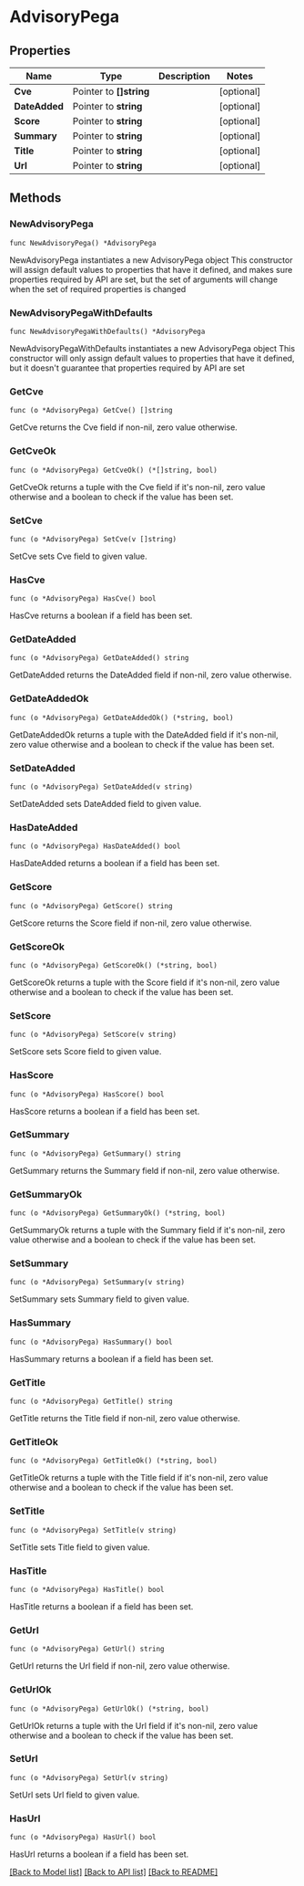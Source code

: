 # AdvisoryPega

## Properties

Name | Type | Description | Notes
------------ | ------------- | ------------- | -------------
**Cve** | Pointer to **[]string** |  | [optional] 
**DateAdded** | Pointer to **string** |  | [optional] 
**Score** | Pointer to **string** |  | [optional] 
**Summary** | Pointer to **string** |  | [optional] 
**Title** | Pointer to **string** |  | [optional] 
**Url** | Pointer to **string** |  | [optional] 

## Methods

### NewAdvisoryPega

`func NewAdvisoryPega() *AdvisoryPega`

NewAdvisoryPega instantiates a new AdvisoryPega object
This constructor will assign default values to properties that have it defined,
and makes sure properties required by API are set, but the set of arguments
will change when the set of required properties is changed

### NewAdvisoryPegaWithDefaults

`func NewAdvisoryPegaWithDefaults() *AdvisoryPega`

NewAdvisoryPegaWithDefaults instantiates a new AdvisoryPega object
This constructor will only assign default values to properties that have it defined,
but it doesn't guarantee that properties required by API are set

### GetCve

`func (o *AdvisoryPega) GetCve() []string`

GetCve returns the Cve field if non-nil, zero value otherwise.

### GetCveOk

`func (o *AdvisoryPega) GetCveOk() (*[]string, bool)`

GetCveOk returns a tuple with the Cve field if it's non-nil, zero value otherwise
and a boolean to check if the value has been set.

### SetCve

`func (o *AdvisoryPega) SetCve(v []string)`

SetCve sets Cve field to given value.

### HasCve

`func (o *AdvisoryPega) HasCve() bool`

HasCve returns a boolean if a field has been set.

### GetDateAdded

`func (o *AdvisoryPega) GetDateAdded() string`

GetDateAdded returns the DateAdded field if non-nil, zero value otherwise.

### GetDateAddedOk

`func (o *AdvisoryPega) GetDateAddedOk() (*string, bool)`

GetDateAddedOk returns a tuple with the DateAdded field if it's non-nil, zero value otherwise
and a boolean to check if the value has been set.

### SetDateAdded

`func (o *AdvisoryPega) SetDateAdded(v string)`

SetDateAdded sets DateAdded field to given value.

### HasDateAdded

`func (o *AdvisoryPega) HasDateAdded() bool`

HasDateAdded returns a boolean if a field has been set.

### GetScore

`func (o *AdvisoryPega) GetScore() string`

GetScore returns the Score field if non-nil, zero value otherwise.

### GetScoreOk

`func (o *AdvisoryPega) GetScoreOk() (*string, bool)`

GetScoreOk returns a tuple with the Score field if it's non-nil, zero value otherwise
and a boolean to check if the value has been set.

### SetScore

`func (o *AdvisoryPega) SetScore(v string)`

SetScore sets Score field to given value.

### HasScore

`func (o *AdvisoryPega) HasScore() bool`

HasScore returns a boolean if a field has been set.

### GetSummary

`func (o *AdvisoryPega) GetSummary() string`

GetSummary returns the Summary field if non-nil, zero value otherwise.

### GetSummaryOk

`func (o *AdvisoryPega) GetSummaryOk() (*string, bool)`

GetSummaryOk returns a tuple with the Summary field if it's non-nil, zero value otherwise
and a boolean to check if the value has been set.

### SetSummary

`func (o *AdvisoryPega) SetSummary(v string)`

SetSummary sets Summary field to given value.

### HasSummary

`func (o *AdvisoryPega) HasSummary() bool`

HasSummary returns a boolean if a field has been set.

### GetTitle

`func (o *AdvisoryPega) GetTitle() string`

GetTitle returns the Title field if non-nil, zero value otherwise.

### GetTitleOk

`func (o *AdvisoryPega) GetTitleOk() (*string, bool)`

GetTitleOk returns a tuple with the Title field if it's non-nil, zero value otherwise
and a boolean to check if the value has been set.

### SetTitle

`func (o *AdvisoryPega) SetTitle(v string)`

SetTitle sets Title field to given value.

### HasTitle

`func (o *AdvisoryPega) HasTitle() bool`

HasTitle returns a boolean if a field has been set.

### GetUrl

`func (o *AdvisoryPega) GetUrl() string`

GetUrl returns the Url field if non-nil, zero value otherwise.

### GetUrlOk

`func (o *AdvisoryPega) GetUrlOk() (*string, bool)`

GetUrlOk returns a tuple with the Url field if it's non-nil, zero value otherwise
and a boolean to check if the value has been set.

### SetUrl

`func (o *AdvisoryPega) SetUrl(v string)`

SetUrl sets Url field to given value.

### HasUrl

`func (o *AdvisoryPega) HasUrl() bool`

HasUrl returns a boolean if a field has been set.


[[Back to Model list]](../README.md#documentation-for-models) [[Back to API list]](../README.md#documentation-for-api-endpoints) [[Back to README]](../README.md)


